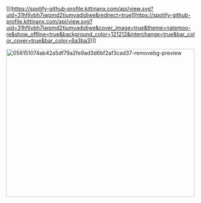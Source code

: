 [[(https://spotify-github-profile.kittinanx.com/api/view.svg?uid=31hfllvbh7iwpmd2tjumyadidjwe&redirect=true][https://spotify-github-profile.kittinanx.com/api/view.svg?uid=31hfllvbh7iwpmd2tjumyadidjwe&cover_image=true&theme=natemoo-re&show_offline=true&background_color=121212&interchange=true&bar_color_cover=true&bar_color=6a3ba3)]]

<img width="500" height="394" alt="056151074ab42a5df79a2fe9ad3d6bf2af3cad37-removebg-preview" src="https://github.com/user-attachments/assets/3c4aa488-01f9-497a-bd61-b22bb304325a" />
                         
